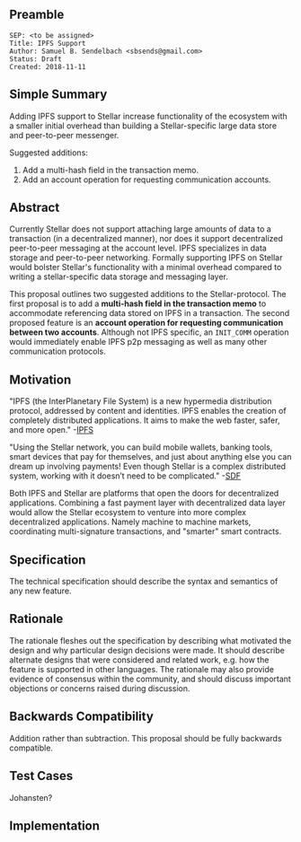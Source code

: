 ## Preamble

```
SEP: <to be assigned>
Title: IPFS Support
Author: Samuel B. Sendelbach <sbsends@gmail.com> 
Status: Draft
Created: 2018-11-11
```

## Simple Summary
Adding IPFS support to Stellar increase functionality of the ecosystem with a smaller initial overhead than building a Stellar-specific large data store and peer-to-peer messenger.

Suggested additions:
1) Add a multi-hash field in the transaction memo.
2) Add an account operation for requesting communication accounts.

## Abstract
Currently Stellar does not support attaching large amounts of data to a transaction (in a decentralized manner), nor does it support decentralized peer-to-peer messaging at the account level. IPFS specializes in data storage and peer-to-peer networking. Formally supporting IPFS on Stellar would bolster Stellar's functionality with a minimal overhead compared to writing a stellar-specific data storage and messaging layer. 

This proposal outlines two suggested additions to the Stellar-protocol. The first proposal is to add a **multi-hash field in the transaction memo** to accommodate referencing data stored on IPFS in a transaction. The second proposed feature is an **account operation for requesting communication between two accounts**. Although not IPFS specific, an `INIT_COMM` operation would immediately enable IPFS p2p messaging as well as many other communication protocols.


## Motivation
"IPFS (the InterPlanetary File System) is a new hypermedia distribution protocol, addressed by content and identities. IPFS enables the creation of completely distributed applications. It aims to make the web faster, safer, and more open." -[IPFS](https://github.com/ipfs/ipfs#overview)

"Using the Stellar network, you can build mobile wallets, banking tools, smart devices that pay for themselves, and just about anything else you can dream up involving payments! Even though Stellar is a complex distributed system, working with it doesn’t need to be complicated." -[SDF](https://www.stellar.org/developers/guides/get-started/)

Both IPFS and Stellar are platforms that open the doors for decentralized applications. Combining a fast payment layer with decentralized data layer would allow the Stellar ecosystem to venture into more complex decentralized applications. Namely machine to machine markets, coordinating multi-signature transactions, and "smarter" smart contracts.

## Specification
The technical specification should describe the syntax and semantics of any new feature.

## Rationale
The rationale fleshes out the specification by describing what motivated the design and why particular design decisions were made. It should describe alternate designs that were considered and related work, e.g. how the feature is supported in other languages. The rationale may also provide evidence of consensus within the community, and should discuss important objections or concerns raised during discussion.

## Backwards Compatibility
Addition rather than subtraction. This proposal should be fully backwards compatible.

## Test Cases
Johansten?

## Implementation
<TBD>
